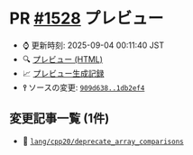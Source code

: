 # PR [\#1528](https://github.com/cpprefjp/site/pull/1528) プレビュー
- &#x231a; 更新時刻: 2025-09-04 00:11:40 JST
- &#x1f50d; [プレビュー (HTML)](https://cpprefjp.github.io/site/gen/pull/1528)
- &#x1f4c8; [プレビュー生成記録](https://github.com/cpprefjp/site/actions?query=event%3Apull_request_target+branch%3Afix%2FP1120R0)
- **&#x2AEF;** ソースの変更: [`909d638..1db2ef4`](https://github.com/cpprefjp/site/compare/909d638caecaa7a6b61e1db5ab34a0ad5dd7be03..1db2ef444f24ef0c04765f530fe956756994a8bb)

## 変更記事一覧 (1件)

- &#x1f4dd; [`lang/cpp20/deprecate_array_comparisons`](https://cpprefjp.github.io/site/gen/pull/1528/lang/cpp20/deprecate_array_comparisons.html)
